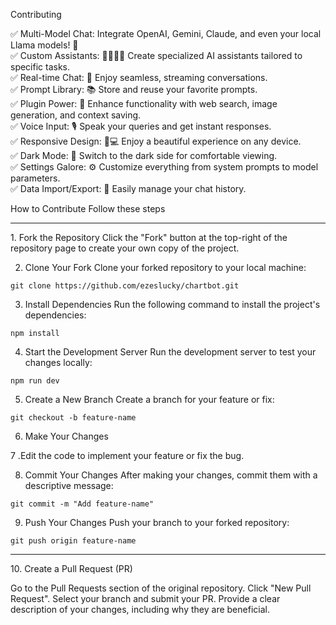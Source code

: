 Contributing 

✅  Multi-Model Chat:  Integrate OpenAI, Gemini, Claude, and even your local Llama models! 🔄 <br>
✅  Custom Assistants:  🦸‍♂️🦸‍♀️ Create specialized AI assistants tailored to specific tasks.  <br>
✅  Real-time Chat:  💬 Enjoy seamless, streaming conversations.  <br>
✅  Prompt Library: 📚 Store and reuse your favorite prompts.  <br>
✅  Plugin Power: 🔌 Enhance functionality with web search, image generation, and context saving.  <br>
✅  Voice Input:  🎙️ Speak your queries and get instant responses.  <br>
✅  Responsive Design:  📱💻 Enjoy a beautiful experience on any device.  <br>
✅  Dark Mode: 🌚 Switch to the dark side for comfortable viewing.  <br>
✅  Settings Galore:  ⚙️ Customize everything from system prompts to model parameters.  <br>
✅  Data Import/Export: 💾 Easily manage your chat history.  <br>


How to Contribute
Follow these steps 

<hr>
1. Fork the Repository
Click the "Fork" button at the top-right of the repository page to create your own copy of the project.

2. Clone Your Fork
Clone your forked repository to your local machine:
```
git clone https://github.com/ezeslucky/chartbot.git
```
3. Install Dependencies
Run the following command to install the project's dependencies:
```
npm install
```
4. Start the Development Server
Run the development server to test your changes locally:
```
npm run dev
```
5. Create a New Branch
Create a branch for your feature or fix:
```
git checkout -b feature-name
```
6. Make Your Changes
   
7 .Edit the code to implement your feature or fix the bug.

8. Commit Your Changes
After making your changes, commit them with a descriptive message:
```
git commit -m "Add feature-name"
```
9. Push Your Changes
Push your branch to your forked repository:
```
git push origin feature-name
```
<hr>
10. Create a Pull Request (PR)
    
Go to the Pull Requests section of the original repository.
Click "New Pull Request".
Select your branch and submit your PR.
Provide a clear description of your changes, including why they are beneficial.
